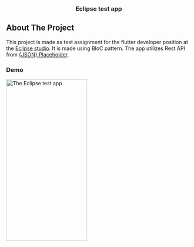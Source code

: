 <h3 align="center">Eclipse test app</h3>

<!-- ABOUT THE PROJECT -->
## About The Project

This project is made as test assignment for the flutter developer position at the <a href="https://eclipse-studio.ru/">Eclipse studio</a>. It is made using BloC pattern. The app utilizes Rest API from <a href="https://jsonplaceholder.typicode.com/">{JSON} Placeholder</a>.

### Demo

<div>
  <img src="https://github.com/nullskill/eclipse-test-app/blob/master/screenshot/eclipse_test_app.gif" alt="The Eclipse test app" width="220" height="439">
</div>
